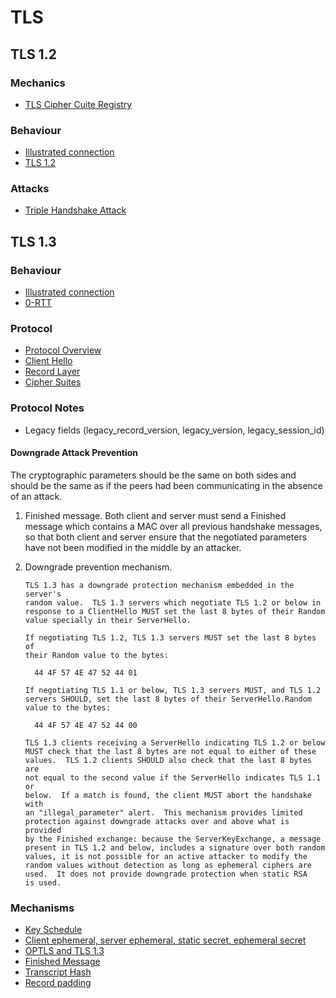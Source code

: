 # TLS

## TLS 1.2

###  Mechanics
- [TLS Cipher Cuite Registry](https://www.iana.org/assignments/tls-parameters/tls-parameters.xhtml#tls-parameters-4)

### Behaviour
- [Illustrated connection](https://tls.ulfheim.net/)
- [TLS 1.2](https://www.cloudshark.org/captures/26fa735868c1)

### Attacks
- [Triple Handshake Attack](https://mitls.org/pages/attacks/3SHAKE)

## TLS 1.3

### Behaviour
- [Illustrated connection](https://tls13.ulfheim.net/)
- [0-RTT](https://www.cloudshark.org/captures/64d433b1585a)

### Protocol
- [Protocol Overview](https://www.davidwong.fr/tls13/#section-2)
- [Client Hello](https://tools.ietf.org/html/rfc8446#section-4.1.2)
- [Record Layer](https://tools.ietf.org/html/rfc8446#section-5.1)
- [Cipher Suites](https://tools.ietf.org/html/rfc8446#appendix-B.4)

### Protocol Notes
- Legacy fields (legacy_record_version, legacy_version, legacy_session_id)

#### Downgrade Attack Prevention
The cryptographic parameters should be the same on both sides and should be the same as if the peers had been communicating in the absence of an attack.

1. Finished message.
Both client and server must send a Finished message which contains a MAC over all previous handshake messages, so that both client and server ensure that the negotiated parameters have not been modified in the middle by an attacker.

2. Downgrade prevention mechanism.
   ```
   TLS 1.3 has a downgrade protection mechanism embedded in the server's
   random value.  TLS 1.3 servers which negotiate TLS 1.2 or below in
   response to a ClientHello MUST set the last 8 bytes of their Random
   value specially in their ServerHello.

   If negotiating TLS 1.2, TLS 1.3 servers MUST set the last 8 bytes of
   their Random value to the bytes:

     44 4F 57 4E 47 52 44 01

   If negotiating TLS 1.1 or below, TLS 1.3 servers MUST, and TLS 1.2
   servers SHOULD, set the last 8 bytes of their ServerHello.Random
   value to the bytes:

     44 4F 57 4E 47 52 44 00

   TLS 1.3 clients receiving a ServerHello indicating TLS 1.2 or below
   MUST check that the last 8 bytes are not equal to either of these
   values.  TLS 1.2 clients SHOULD also check that the last 8 bytes are
   not equal to the second value if the ServerHello indicates TLS 1.1 or
   below.  If a match is found, the client MUST abort the handshake with
   an "illegal_parameter" alert.  This mechanism provides limited
   protection against downgrade attacks over and above what is provided
   by the Finished exchange: because the ServerKeyExchange, a message
   present in TLS 1.2 and below, includes a signature over both random
   values, it is not possible for an active attacker to modify the
   random values without detection as long as ephemeral ciphers are
   used.  It does not provide downgrade protection when static RSA
   is used.
   ```

### Mechanisms
- [Key Schedule](https://www.davidwong.fr/tls13/#section-7.1)
- [Client ephemeral, server ephemeral, static secret, ephemeral secret](https://mailarchive.ietf.org/arch/msg/tls/Xizqq_zj7gaHJD_6Zg7R7Mp25-I/)
- [OPTLS and TLS 1.3](https://rwc.iacr.org/2016/Slides/rwc16-wee.pdf)
- [Finished Message](https://www.davidwong.fr/tls13/#section-4.4.4)
- [Transcript Hash](https://www.davidwong.fr/tls13/#section-4.4.1)
- [Record padding](https://tools.ietf.org/html/rfc8446#section-5.4)
